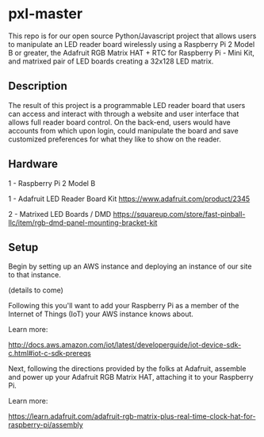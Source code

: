 # pxl-master

This repo is for our open source Python/Javascript project that allows users
to manipulate an LED reader board wirelessly using a Raspberry Pi 2 Model B
or greater, the Adafruit RGB Matrix HAT + RTC for Raspberry Pi - Mini Kit, and matrixed
pair of LED boards creating a 32x128 LED matrix.

## Description

The result of this project is a programmable LED reader board that
users can access and interact with through a website and user interface
that allows full reader board control. On the back-end, users would have
accounts from which upon login, could manipulate the board and save
customized preferences for what they like to show on the reader.

## Hardware

1 - Raspberry Pi 2 Model B

1 - Adafruit LED Reader Board Kit
https://www.adafruit.com/product/2345

2 - Matrixed LED Boards / DMD
https://squareup.com/store/fast-pinball-llc/item/rgb-dmd-panel-mounting-bracket-kit


## Setup

Begin by setting up an AWS instance and deploying an instance of our site
to that instance.

(details to come)


Following this you'll want to add your Raspberry Pi as a member of the
Internet of Things (IoT) your AWS instance knows about.

Learn more:

http://docs.aws.amazon.com/iot/latest/developerguide/iot-device-sdk-c.html#iot-c-sdk-prereqs


Next, following the directions provided by the folks at Adafruit, assemble
and power up your Adafruit RGB Matrix HAT, attaching it to your Raspberry Pi.

Learn more:

https://learn.adafruit.com/adafruit-rgb-matrix-plus-real-time-clock-hat-for-raspberry-pi/assembly
